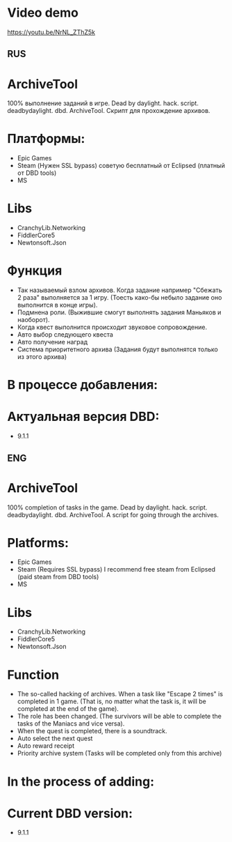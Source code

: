# Video demo
https://youtu.be/NrNL_ZThZ5k

## RUS

# ArchiveTool
100% выполнение заданий в игре. Dead by daylight. hack. script. deadbydaylight. dbd. ArchiveTool. Скрипт для прохождение архивов.

# Платформы:
- Epic Games
- Steam (Нужен SSL bypass) советую бесплатный от Eclipsed (платный от DBD tools)
- MS

# Libs
- CranchyLib.Networking
- FiddlerCore5
- Newtonsoft.Json

# Функция
- Так называемый взлом архивов. Когда задание например "Сбежать 2 раза" выполняется за 1 игру. (Тоесть како-бы небыло задание оно выполнится в конце игры).
- Подмнена роли. (Выжившие смогут выполнять задания Маньяков и наоборот).
- Когда квест выполнится происходит звуковое сопровождение.
- Авто выбор следующего квеста
- Авто получение наград
- Система приоритетного архива (Задания будут выполнятся только из этого архива)

# В процессе добавления:

# Актуальная версия DBD:
- 9.1.1

## ENG

# ArchiveTool
100% completion of tasks in the game. Dead by daylight. hack. script. deadbydaylight. dbd. ArchiveTool. A script for going through the archives.

# Platforms:
- Epic Games
- Steam (Requires SSL bypass) I recommend free steam from Eclipsed (paid steam from DBD tools)
- MS

# Libs
- CranchyLib.Networking
- FiddlerCore5
- Newtonsoft.Json

# Function
- The so-called hacking of archives. When a task like "Escape 2 times" is completed in 1 game. (That is, no matter what the task is, it will be completed at the end of the game).
- The role has been changed. (The survivors will be able to complete the tasks of the Maniacs and vice versa).
- When the quest is completed, there is a soundtrack.
- Auto select the next quest
- Auto reward receipt
- Priority archive system (Tasks will be completed only from this archive)

# In the process of adding:

# Current DBD version:
- 9.1.1
